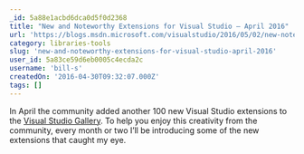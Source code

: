 ```yaml
---
_id: 5a88e1acbd6dca0d5f0d2368
title: "New and Noteworthy Extensions for Visual Studio – April 2016"
url: 'https://blogs.msdn.microsoft.com/visualstudio/2016/05/02/new-noteworthy-visual-studio-extensions-april-2016/'
category: libraries-tools
slug: 'new-and-noteworthy-extensions-for-visual-studio-april-2016'
user_id: 5a83ce59d6eb0005c4ecda2c
username: 'bill-s'
createdOn: '2016-04-30T09:32:07.000Z'
tags: []
---
```


In April the community added another 100 new Visual Studio extensions to the <a href="https://visualstudiogallery.msdn.microsoft.com/?wt.mc_id=o~msft~vsblog~insideEcoApr2016">Visual Studio Gallery</a>. To help you enjoy this creativity from the community, every month or two I’ll be introducing some of the new extensions that caught my eye.
